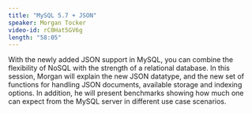 ```yaml
---
title: "MySQL 5.7 + JSON"
speaker: Morgan Tocker
video-id: rC0Hat5GV6g
length: "58:05"
---
```

With the newly added JSON support in MySQL, you can combine the flexibility of NoSQL with the strength of a relational database. In this session, Morgan will explain the new JSON datatype, and the new set of functions for handling JSON documents, available storage and indexing options. In addition, he will present benchmarks showing how much one can expect from the MySQL server in different use case scenarios.